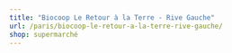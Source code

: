 ```yaml
---
title: "Biocoop Le Retour à la Terre - Rive Gauche"
url: /paris/biocoop-le-retour-a-la-terre-rive-gauche/
shop: supermarché
---
```

